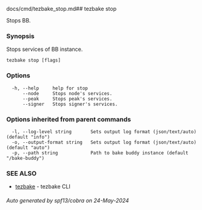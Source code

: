 docs/cmd/tezbake_stop.md## tezbake stop

Stops BB.

### Synopsis

Stops services of BB instance.

```
tezbake stop [flags]
```

### Options

```
  -h, --help     help for stop
      --node     Stops node's services.
      --peak     Stops peak's services.
      --signer   Stops signer's services.
```

### Options inherited from parent commands

```
  -l, --log-level string       Sets output log format (json/text/auto) (default "info")
  -o, --output-format string   Sets output log format (json/text/auto) (default "auto")
  -p, --path string            Path to bake buddy instance (default "/bake-buddy")
```

### SEE ALSO

* [tezbake](/tezbake/reference/cmd/tezbake)	 - tezbake CLI

###### Auto generated by spf13/cobra on 24-May-2024
